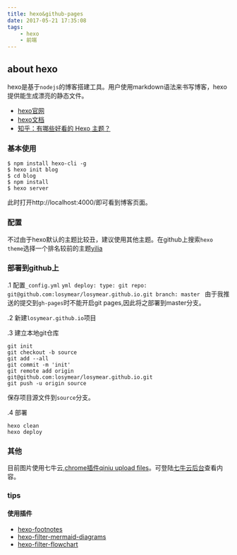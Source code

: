 ```yaml
---
title: hexo&github-pages
date: 2017-05-21 17:35:08
tags:
    - hexo
    - 前端
---
```

## about hexo

hexo是基于`nodejs`的博客搭建工具。用户使用markdown语法来书写博客，hexo提供能生成漂亮的静态文件。

- [hexo官网](https://hexo.io/)
- [hexo文档](https://hexo.io/docs/)
- [知乎：有哪些好看的 Hexo 主题？ ](https://www.zhihu.com/question/24422335)

### 基本使用
```shell
$ npm install hexo-cli -g
$ hexo init blog
$ cd blog
$ npm install
$ hexo server
```
此时打开http://localhost:4000/即可看到博客页面。

### 配置

不过由于hexo默认的主题比较丑，建议使用其他主题。在github上搜索`hexo theme`选择一个排名较前的主题[yilia](https://github.com/litten/hexo-theme-yilia)

### 部署到github上
.1 配置`_config.yml`
    ```yml
    deploy:
    type: git
    repo: git@github.com:losymear/losymear.github.io.git
    branch: master
    ```
由于我推送的提交到`gh-pages`时不能开启git pages,因此将之部署到master分支。

.2 新建`losymear.github.io`项目

.3 建立本地git仓库
```shell
git init
git checkout -b source 
git add --all
git commit -m 'init'
git remote add origin
git@github.com:losymear/losymear.github.io.git
git push -u origin source
```
保存项目源文件到`source`分支。

.4 部署
``` 
hexo clean
hexo deploy
```



### 其他
目前图片使用七牛云,[chrome插件qiniu upload files](https://chrome.google.com/webstore/detail/qiniu-upload-files/emmfkgdgapbjphdolealbojmcmnphdcc?utm_source=chrome-ntp-icon)。可登陆[七牛云后台](https://portal.qiniu.com/bucket)查看内容。



### tips
#### 使用插件
- [hexo-footnotes](https://github.com/LouisBarranqueiro/hexo-footnotes)
- [hexo-filter-mermaid-diagrams](https://github.com/webappdevelp/hexo-filter-mermaid-diagrams)
- [hexo-filter-flowchart](https://github.com/bubkoo/hexo-filter-flowchart)